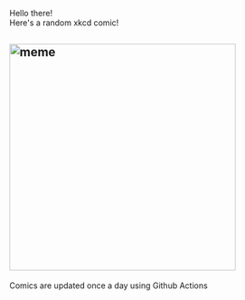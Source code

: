 Hello there! <br>Here's a random xkcd comic!<br>
## <img src="https://imgs.xkcd.com/comics/location.png" alt="meme" width="400"/><br>
Comics are updated once a day using Github Actions